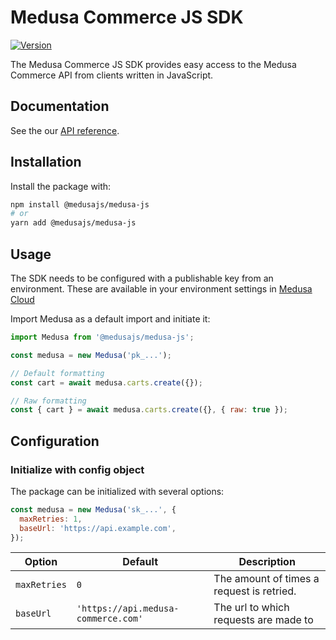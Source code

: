 # Medusa Commerce JS SDK

[![Version](https://img.shields.io/npm/v/stripe.svg)](https://www.npmjs.org/package/@medusajs/medusa-js)

The Medusa Commerce JS SDK provides easy access to the Medusa Commerce API from clients written in JavaScript.

## Documentation

See the our [API reference](https://docs.medusa-commerce.com/api/store).

## Installation

Install the package with:

```sh
npm install @medusajs/medusa-js
# or
yarn add @medusajs/medusa-js
```

## Usage

The SDK needs to be configured with a publishable key from an environment. These are available in your environment settings in [Medusa Cloud](https://app.medusa-commerce.com)

Import Medusa as a default import and initiate it:

```js
import Medusa from '@medusajs/medusa-js';

const medusa = new Medusa('pk_...');

// Default formatting
const cart = await medusa.carts.create({});

// Raw formatting
const { cart } = await medusa.carts.create({}, { raw: true });
```

## Configuration

### Initialize with config object

The package can be initialized with several options:

```js
const medusa = new Medusa('sk_...', {
  maxRetries: 1,
  baseUrl: 'https://api.example.com',
});
```

| Option       | Default                             | Description                               |
| ------------ | ----------------------------------- | ----------------------------------------- |
| `maxRetries` | `0`                                 | The amount of times a request is retried. |
| `baseUrl`    | `'https://api.medusa-commerce.com'` | The url to which requests are made to     |

